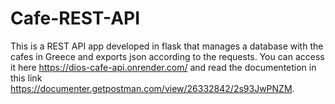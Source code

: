 # Cafe-REST-API
This is a REST API app developed in flask that manages a database with the cafes in Greece and exports json according to the requests. You can access it here https://dios-cafe-api.onrender.com/ and read the documentetion in this link https://documenter.getpostman.com/view/26332842/2s93JwPNZM.
